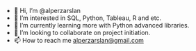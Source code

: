 - 👋 Hi, I’m @alperzarslan
- 👀 I’m interested in SQL, Python, Tableau, R and etc.
- 🌱 I’m currently learning more with Python advanced libraries.
- 💞️ I’m looking to collaborate on project initiation.
- 📫 How to reach me alperzarslan@gmail.com

<!---
alperzarslan/alperzarslan is a ✨ special ✨ repository because its `README.md` (this file) appears on your GitHub profile.
You can click the Preview link to take a look at your changes.
--->
